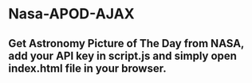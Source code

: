 # Nasa-APOD-AJAX

## Get Astronomy Picture of The Day from NASA, add your API key in script.js and simply open index.html file in your browser.
